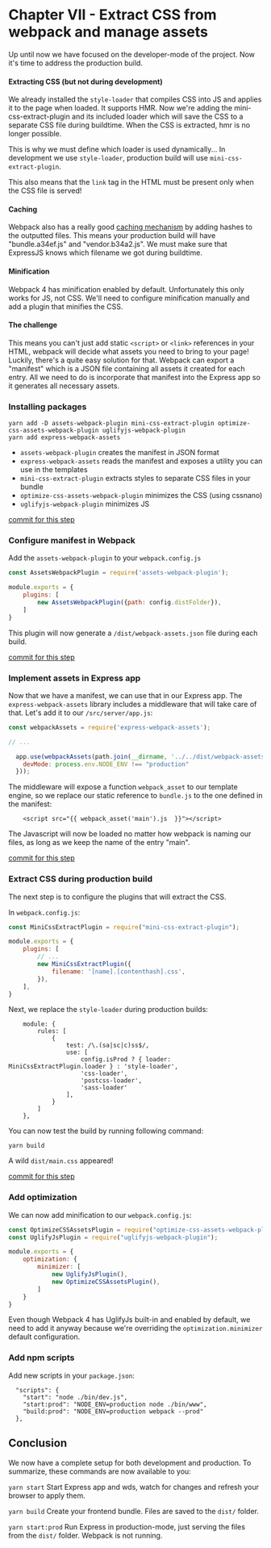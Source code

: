 # Chapter VII - Extract CSS from webpack and manage assets

Up until now we have focused on the developer-mode of the project. Now it's time to address the production build.

#### Extracting CSS (but not during development)

We already installed the `style-loader` that compiles CSS into JS and applies it to the page when loaded. It supports
HMR. Now we're adding the mini-css-extract-plugin and its included loader which will save the CSS to a separate CSS file
during buildtime. When the CSS is extracted, hmr is no longer possible.

This is why we must define which loader is used dynamically... In development we use `style-loader`, production build
will use `mini-css-extract-plugin`.

This also means that the `link` tag in the HTML must be present only when the CSS file is served!

#### Caching

Webpack also has a really good [caching mechanism](https://webpack.js.org/guides/caching/) by adding hashes to the
 outputted files. This means your production build will have "bundle.a34ef.js" and "vendor.b34a2.js". We must make sure
 that ExpressJS knows which filename we got during buildtime.

#### Minification

Webpack 4 has minification enabled by default. Unfortunately this only works for JS, not CSS. We'll need to configure
minification manually and add a plugin that minifies the CSS.

#### The challenge
This means you can't just add static `<script>` or `<link>` references in your HTML, webpack will decide what assets you 
need to bring to your page! Luckily, there's a quite easy solution for that. Webpack can export a "manifest" which is
a JSON file containing all assets it created for each entry. All we need to do is incorporate that manifest into the
Express app so it generates all necessary assets.

### Installing packages

```
yarn add -D assets-webpack-plugin mini-css-extract-plugin optimize-css-assets-webpack-plugin uglifyjs-webpack-plugin
yarn add express-webpack-assets
```

- `assets-webpack-plugin` creates the manifest in JSON format
- `express-webpack-assets` reads the manifest and exposes a utility you can use in the templates
- `mini-css-extract-plugin` extracts styles to separate CSS files in your bundle
- `optimize-css-assets-webpack-plugin` minimizes the CSS (using cssnano)
- `uglifyjs-webpack-plugin` minimizes JS

[commit for this step](https://github.com/webberig/webpack-express-ultimate-sample/commit/e7498b7313058bff8658c4b744ce11adc2c34ad4)

### Configure manifest in Webpack

Add the `assets-webpack-plugin` to your `webpack.config.js`

```javascript
const AssetsWebpackPlugin = require('assets-webpack-plugin');

module.exports = {
    plugins: [
        new AssetsWebpackPlugin({path: config.distFolder}),
    ]
}
```

This plugin will now generate a `/dist/webpack-assets.json` file during each build.

[commit for this step](https://github.com/webberig/webpack-express-ultimate-sample/commit/1025a8bb13ec52327349319f13841aa418f6b8fe)

### Implement assets in Express app

Now that we have a manifest, we can use that in our Express app. The `express-webpack-assets` library includes a
middleware that will take care of that. Let's add it to our `/src/server/app.js`:

```javascript
const webpackAssets = require('express-webpack-assets');

// ... 

  app.use(webpackAssets(path.join(__dirname, '../../dist/webpack-assets.json'), {
    devMode: process.env.NODE_ENV !== "production"
  }));
```
The middleware will expose a function `webpack_asset` to our template engine, so we replace our static reference to
`bundle.js` to the one defined in the manifest:

```twig
    <script src="{{ webpack_asset('main').js  }}"></script>
```

The Javascript will now be loaded no matter how webpack is naming our files, as long as we keep the name of the entry
"main".

[commit for this step](https://github.com/webberig/webpack-express-ultimate-sample/commit/1b6bf255a0188c862bd47946eb2d5286c8710d66)

### Extract CSS during production build

The next step is to configure the plugins that will extract the CSS.

In `webpack.config.js`:

```javascript
const MiniCssExtractPlugin = require("mini-css-extract-plugin");

module.exports = {
    plugins: [
        // ...
        new MiniCssExtractPlugin({
            filename: '[name].[contenthash].css',
        }),
    ],
}
```
Next, we replace the `style-loader` during production builds:
```
    module: {
        rules: [
            {
                test: /\.(sa|sc|c)ss$/,
                use: [
                    config.isProd ? { loader: MiniCssExtractPlugin.loader } : 'style-loader',
                    'css-loader',
                    'postcss-loader',
                    'sass-loader'
                ],
            }
        ]
    },
```

You can now test the build by running following command:

    yarn build
    
A wild `dist/main.css` appeared!

[commit for this step](https://github.com/webberig/webpack-express-ultimate-sample/commit/2a5e1b7867db66c4af90a64814245842eae27d57)

### Add optimization

We can now add minification to our `webpack.config.js`:

```javascript
const OptimizeCSSAssetsPlugin = require("optimize-css-assets-webpack-plugin");
const UglifyJsPlugin = require("uglifyjs-webpack-plugin");

module.exports = {
    optimization: {
        minimizer: [
            new UglifyJsPlugin(),
            new OptimizeCSSAssetsPlugin(),
        ]
    }
}
```

Even though Webpack 4 has UglifyJs built-in and enabled by default, we need to add it anyway because we're overriding
 the `optimization.minimizer` default configuration.

### Add npm scripts

Add new scripts in your `package.json`:
```
  "scripts": {
    "start": "node ./bin/dev.js",
    "start:prod": "NODE_ENV=production node ./bin/www",
    "build:prod": "NODE_ENV=production webpack --prod"
  },
```

## Conclusion

We now have a complete setup for both development and production. To summarize, these commands are now available to you:

`yarn start` Start Express app and wds, watch for changes and refresh your browser to apply them.

`yarn build` Create your frontend bundle. Files are saved to the `dist/` folder.

`yarn start:prod` Run Express in production-mode, just serving the files from the `dist/` folder. Webpack is not
 running.
 
